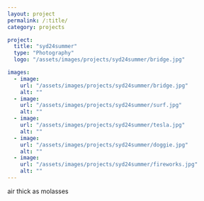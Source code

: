 ```yaml
---
layout: project
permalink: /:title/
category: projects

project:
  title: "syd24summer"
  type: "Photography"
  logo: "/assets/images/projects/syd24summer/bridge.jpg"

images:
  - image:
    url: "/assets/images/projects/syd24summer/bridge.jpg"
    alt: ""
  - image:
    url: "/assets/images/projects/syd24summer/surf.jpg"
    alt: ""
  - image:
    url: "/assets/images/projects/syd24summer/tesla.jpg"
    alt: ""
  - image:
    url: "/assets/images/projects/syd24summer/doggie.jpg"
    alt: ""
  - image:
    url: "/assets/images/projects/syd24summer/fireworks.jpg"
    alt: ""
---
```

<p>air thick as molasses</p>